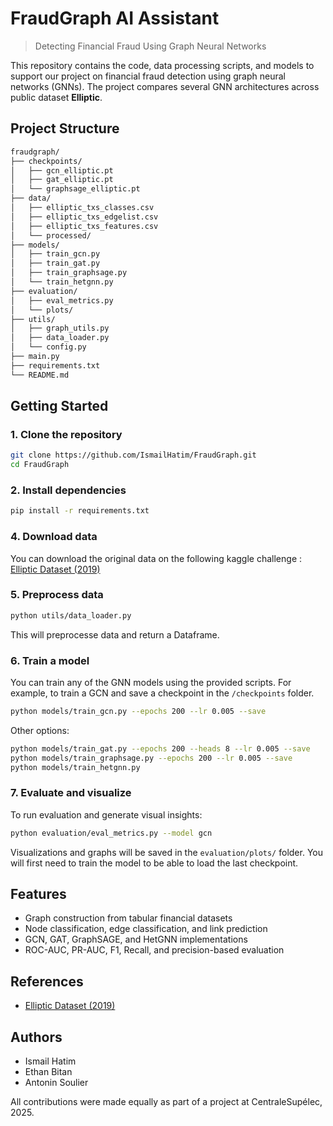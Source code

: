 # FraudGraph AI Assistant

> Detecting Financial Fraud Using Graph Neural Networks

This repository contains the code, data processing scripts, and models to support our project on financial fraud detection using graph neural networks (GNNs). The project compares several GNN architectures across public dataset **Elliptic**.

## Project Structure

```bash
fraudgraph/
├── checkpoints/
│   ├── gcn_elliptic.pt
│   ├── gat_elliptic.pt
│   └── graphsage_elliptic.pt
├── data/
│   ├── elliptic_txs_classes.csv
│   ├── elliptic_txs_edgelist.csv
│   ├── elliptic_txs_features.csv
│   └── processed/
├── models/
│   ├── train_gcn.py
│   ├── train_gat.py
│   ├── train_graphsage.py
│   └── train_hetgnn.py
├── evaluation/
│   ├── eval_metrics.py
│   └── plots/
├── utils/
│   ├── graph_utils.py
│   ├── data_loader.py
│   └── config.py
├── main.py
├── requirements.txt
└── README.md
```

## Getting Started

### 1. Clone the repository
```bash
git clone https://github.com/IsmailHatim/FraudGraph.git
cd FraudGraph
```

### 2. Install dependencies
```bash
pip install -r requirements.txt
```

### 4. Download data
You can download the original data on the following kaggle challenge : [Elliptic Dataset (2019)](https://www.kaggle.com/datasets/ellipticco/elliptic-data-set)

### 5. Preprocess data
```bash
python utils/data_loader.py
```
This will preprocesse data and return a Dataframe.

### 6. Train a model
You can train any of the GNN models using the provided scripts. For example, to train a GCN and save a checkpoint in the `/checkpoints` folder.
```bash
python models/train_gcn.py --epochs 200 --lr 0.005 --save
```
Other options:
```bash
python models/train_gat.py --epochs 200 --heads 8 --lr 0.005 --save
python models/train_graphsage.py --epochs 200 --lr 0.005 --save
python models/train_hetgnn.py 
```

### 7. Evaluate and visualize
To run evaluation and generate visual insights:
```bash
python evaluation/eval_metrics.py --model gcn
```
Visualizations and graphs will be saved in the `evaluation/plots/` folder. You will first need to train the model to be able to load the last checkpoint.

## Features
- Graph construction from tabular financial datasets
- Node classification, edge classification, and link prediction
- GCN, GAT, GraphSAGE, and HetGNN implementations
- ROC-AUC, PR-AUC, F1, Recall, and precision-based evaluation

## References
- [Elliptic Dataset (2019)](https://www.elliptic.co)

## Authors
- Ismail Hatim  
- Ethan Bitan  
- Antonin Soulier  

All contributions were made equally as part of a project at CentraleSupélec, 2025.